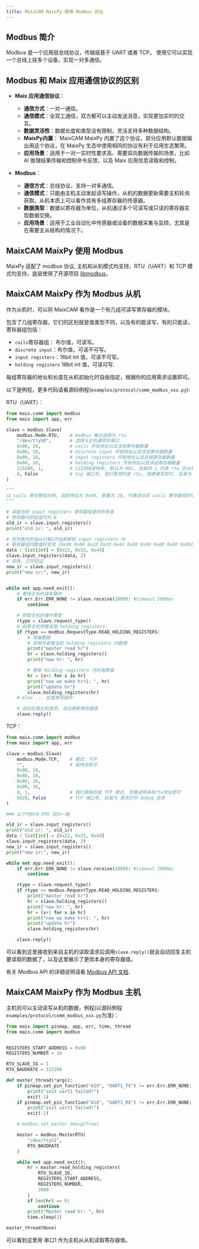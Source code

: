 ```yaml
---
title: MaixCAM MaixPy 使用 Modbus 协议
---
```


## Modbus 简介

Modbus 是一个应用层总线协议，传输层基于 UART 或者 TCP。
使用它可以实现一个总线上挂多个设备，实现一对多通信。


## Modbus 和 Maix 应用通信协议的区别

* **Maix 应用通信协议**：
  * **通信方式**：一对一通信。
  * **通信模式**：全双工通信，双方都可以主动发送消息，实现更加实时的交互。
  * **数据灵活性**：数据长度和类型没有限制，灵活支持多种数据结构。
  * **MaixPy内置**： MaixCAM MaixPy 内置了这个协议，部分应用默认数据输出用这个协议，在 MaixPy 生态中使用相同的协议有利于应用生态繁荣。
  * **应用场景**：适用于一对一实时性要求高、需要双向数据传输的场景，比如 AI 推理结果传输和控制命令反馈，以及 Maix 应用信息读取和控制。

* **Modbus**：
  * **通信方式**：总线协议，支持一对多通信。
  * **通信模式**：只能由主机主动发起读写操作，从机的数据更新需要主机轮询获取，从机本质上可以看作具有多组寄存器的传感器。
  * **数据类型**：数据以寄存器为单位，从机通过多个可读写或只读的寄存器实现数据交换。
  * **应用场景**：适用于工业自动化中传感器或设备的数据采集与监控，尤其是在需要主从结构的情况下。

## MaixCAM MaixPy 使用 Modbus

MaixPy 适配了 modbus 协议, 主机和从机模式均支持，RTU（UART）和 TCP 模式均支持，底层使用了开源项目 [libmodbus](https://libmodbus.org/)，

## MaixCAM MaixPy 作为 Modbus 从机

作为从机时，可以将 MaixCAM 看作是一个有几组可读写寄存器的模块。

包含了几组寄存器，它们的区别就是值类型不同，以及有的能读写，有的只能读，寄存器组包括：
* `coils`寄存器组： 布尔值，可读写。
* `discrete input`：布尔值，可读不可写。
* `input registers`：16bit int 值，可读不可写。
* `holding registers` 16bit int 值，可读可写.


每组寄存器的地址和长度在从机初始化时自由指定，根据你的应用需求设置即可。

以下是例程，更多代码请看源码例程(`examples/protocol/comm_modbus_xxx.py`):

RTU（UART）：

```python
from maix.comm import modbus
from maix import app, err

slave = modbus.Slave(
    modbus.Mode.RTU,    # modbus 模式选择为 rtu
    "/dev/ttyS0",       # 选择与主机通信的串口
    0x00, 10,           # coils 开始地址以及该组寄存器数量
    0x00, 10,           # discrete input 开始地址以及该组寄存器数量
    0x00, 10,           # input registers 开始地址以及该组寄存器数量
    0x00, 10,           # holding registers 开始地址以及该组寄存器数量
    115200, 1,          # 115200波特率, 默认为 8N1, 后面的 1 代表 rtu 的从机地址
    0, False            # tcp 端口号, 我们使用的是 rtu, 随便填写即可, 后者为 是否打印 debug 信息
)

"""
以 coils 寄存器组为例, 起始地址为 0x00, 数量为 10, 代表该从机 coils 寄存器组的地址范围为 0x00~0x09 共 10 个寄存器, 每个寄存器存储一个布尔值.
"""

# 读取当前 input registers 寄存器组里的所有值
# 寄存器内初始值均为 0
old_ir = slave.input_registers()
print("old ir: ", old_ir)

# 将列表内的值从引索2开始更新到 input registers 中
# 寄存器组内数值将变成 [0x00 0x00 0x22 0x33 0x44 0x00 0x00 0x00 0x00 0x00]
data : list[int] = [0x22, 0x33, 0x44]
slave.input_registers(data, 2)
# 读取, 打印验证
new_ir = slave.input_registers()
print("new ir:", new_ir)


while not app.need_exit():
    # 等待主机的读写操作
    if err.Err.ERR_NONE != slave.receive(2000): #timeout 2000ms
        continue

    # 获取主机的操作类型
    rtype = slave.request_type()
    # 如果主机想要读取 holding registers
    if rtype == modbus.RequestType.READ_HOLDING_REGISTERS:
        # 准备数据
        # 获取并查看当前 holding registers 内数据
        print("master read hr")
        hr = slave.holding_registers()
        print("now hr: ", hr)

        # 更新 holding registers 内所有数据
        hr = [x+1 for x in hr]
        print("now we make hr+1: ", hr)
        print("update hr")
        slave.holding_registers(hr)
    # else ... 处理其他操作

    # 自动处理主机请求, 自动更新寄存器值
    slave.reply()
```

TCP：

```python
from maix.comm import modbus
from maix import app, err

slave = modbus.Slave(
    modbus.Mode.TCP,    # 模式: TCP
    "",                 # 保持空即可
    0x00, 10,
    0x00, 10,
    0x00, 10,
    0x00, 10,
    0, 1,               # 我们使用的是 TCP 模式, 忽略波特率和rtu地址即可
    5020, False         # TCP 端口号, 后者为 是否打印 debug 信息
)

### 以下代码与 RTU 部分一致

old_ir = slave.input_registers()
print("old ir: ", old_ir)
data : list[int] = [0x22, 0x33, 0x44]
slave.input_registers(data, 3)
new_ir = slave.input_registers()
print("new ir:", new_ir)

while not app.need_exit():
    if err.Err.ERR_NONE != slave.receive(2000): #timeout 2000ms
        continue

    rtype = slave.request_type()
    if rtype == modbus.RequestType.READ_HOLDING_REGISTERS:
        print("master read hr")
        hr = slave.holding_registers()
        print("now hr: ", hr)
        hr = [x+1 for x in hr]
        print("now we make hr+1: ", hr)
        print("update hr")
        slave.holding_registers(hr)

    slave.reply()
```

可以看到这里接收到来自主机的读取请求后调用`slave.reply()`就会自动回复主机要读取的数据了，以及这里展示了更改本身的寄存器值。

有关 Modbus API 的详细说明请看 [Modbus API 文档](../../../api/maix/comm/modbus.md).

## MaixCAM MaixPy 作为 Modbus 主机

主机则可以主动读写从机的数据，例程(以源码例程`examples/protocol/comm_modbus_xxx.py`为准)：

```python
from maix import pinmap, app, err, time, thread
from maix.comm import modbus


REGISTERS_START_ADDRESS = 0x00
REGISTERS_NUMBER = 10

RTU_SLAVE_ID = 1
RTU_BAUDRATE = 115200

def master_thread(*args):
    if pinmap.set_pin_function("A19", "UART1_TX") != err.Err.ERR_NONE:
        print("init uart1 failed!")
        exit(-1)
    if pinmap.set_pin_function("A18", "UART1_RX") != err.Err.ERR_NONE:
        print("init uart1 failed!")
        exit(-1)

    # modbus.set_master_debug(True)

    master = modbus.MasterRTU(
        "/dev/ttyS1",
        RTU_BAUDRATE
    )

    while not app.need_exit():
        hr = master.read_holding_registers(
            RTU_SLAVE_ID,
            REGISTERS_START_ADDRESS,
            REGISTERS_NUMBER,
            2000
        )
        if len(hr) == 0:
            continue
        print("Master read hr: ", hr)
        time.sleep(1)

master_thread(None)
```

可以看到这里用 串口1 作为主机从从机读取寄存器值。


